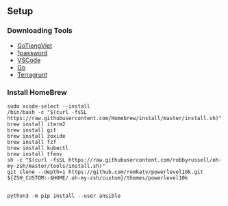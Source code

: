 ## Setup

### Downloading Tools

- [GoTiengViet](https://www.trankynam.com/gotv/)
- [1password](https://1password.com/downloads/mac/)
- [VSCode](https://code.visualstudio.com/)
- [Go](https://go.dev/doc/install)
- [Terragrunt](https://github.com/gruntwork-io/terragrunt/releases)

### Install HomeBrew
```
sudo xcode-select --install
/bin/bash -c "$(curl -fsSL https://raw.githubusercontent.com/Homebrew/install/master/install.sh)"
brew install iterm2
brew install git
brew install zoxide
brew install fzf
brew install kubectl
brew install tfenv
sh -c "$(curl -fsSL https://raw.githubusercontent.com/robbyrussell/oh-my-zsh/master/tools/install.sh)"
git clone --depth=1 https://github.com/romkatv/powerlevel10k.git ${ZSH_CUSTOM:-$HOME/.oh-my-zsh/custom}/themes/powerlevel10k


python3 -m pip install --user ansible

```
